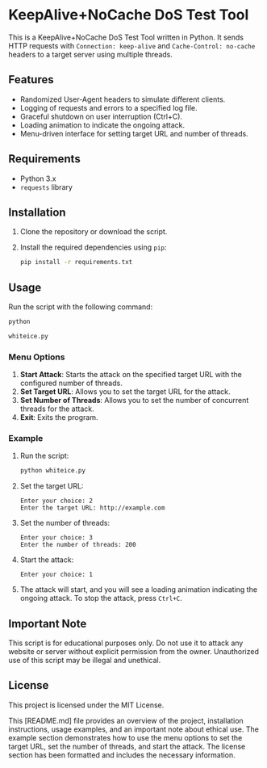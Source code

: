 # KeepAlive+NoCache DoS Test Tool

This is a KeepAlive+NoCache DoS Test Tool written in Python. It sends HTTP requests with `Connection: keep-alive` and `Cache-Control: no-cache` headers to a target server using multiple threads.

## Features

- Randomized User-Agent headers to simulate different clients.
- Logging of requests and errors to a specified log file.
- Graceful shutdown on user interruption (Ctrl+C).
- Loading animation to indicate the ongoing attack.
- Menu-driven interface for setting target URL and number of threads.

## Requirements

- Python 3.x
- `requests` library

## Installation

1. Clone the repository or download the script.
2. Install the required dependencies using `pip`:

   ```sh
   pip install -r requirements.txt
   ```

## Usage

Run the script with the following command:

```sh
python

whiteice.py


```

### Menu Options

1. **Start Attack**: Starts the attack on the specified target URL with the configured number of threads.
2. **Set Target URL**: Allows you to set the target URL for the attack.
3. **Set Number of Threads**: Allows you to set the number of concurrent threads for the attack.
4. **Exit**: Exits the program.

### Example

1. Run the script:

   ```sh
   python whiteice.py
   ```

2. Set the target URL:

   ```plaintext
   Enter your choice: 2
   Enter the target URL: http://example.com
   ```

3. Set the number of threads:

   ```plaintext
   Enter your choice: 3
   Enter the number of threads: 200
   ```

4. Start the attack:

   ```plaintext
   Enter your choice: 1
   ```

5. The attack will start, and you will see a loading animation indicating the ongoing attack. To stop the attack, press `Ctrl+C`.

## Important Note

This script is for educational purposes only. Do not use it to attack any website or server without explicit permission from the owner. Unauthorized use of this script may be illegal and unethical.

## License

This project is licensed under the MIT License.

This [README.md] file provides an overview of the project, installation instructions, usage examples, and an important note about ethical use. The example section demonstrates how to use the menu options to set the target URL, set the number of threads, and start the attack. The license section has been formatted and includes the necessary information.
